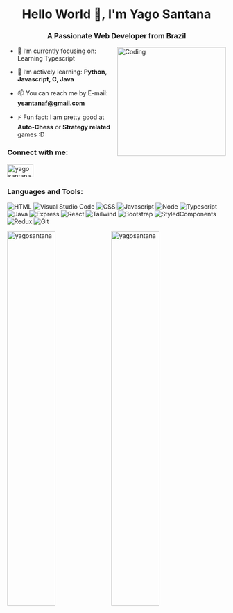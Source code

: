 
  
   
   
   
   
   <h1 align="center">Hello World 👋, I'm Yago Santana</h1>
   
<h3 align="center">A Passionate Web Developer from Brazil</h3>
<img align="right" src="https://c.tenor.com/kyeNs4DnuW0AAAAC/dev_animado.gif" alt="Coding" width="250">

- 🔭 I’m currently focusing on: Learning Typescript

- 🌱 I’m actively learning: **Python, Javascript, C, Java**

- 📫 You can reach me by E-mail: **ysantanaf@gmail.com**

- ⚡ Fun fact: I am pretty good at **Auto-Chess** or **Strategy related** games :D

<h3 align="left">Connect with me:</h3>
<p align="left">
<a href="https://linkedin.com/in/yagosantanaf/" target="blank"><img align="center" src="https://raw.githubusercontent.com/rahuldkjain/github-profile-readme-generator/master/src/images/icons/Social/linked-in-alt.svg" alt="yagosantana" height="30" width="60" /></a>
</p>

<h3 align="left">Languages and Tools:</h3>
<p </p>

![HTML](https://img.shields.io/badge/HTML5-E34F26?style=for-the-badge&logo=html5&logoColor=white)
![Visual Studio Code](https://img.shields.io/badge/Visual%20Studio%20Code-0078d7.svg?style=for-the-badge&logo=visual-studio-code&logoColor=white)
![CSS](https://img.shields.io/badge/CSS3-1572B6?style=for-the-badge&logo=css3&logoColor=white)
![Javascript](https://img.shields.io/badge/JavaScript-F7DF1E?style=for-the-badge&logo=javascript&logoColor=black)
![Node](https://img.shields.io/badge/Node.js-43853D?style=for-the-badge&logo=node.js&logoColor=white)
![Typescript](https://img.shields.io/badge/TypeScript-007ACC?style=for-the-badge&logo=typescript&logoColor=white)
![Java](https://img.shields.io/badge/Java-ED8B00?style=for-the-badge&logo=java&logoColor=white)
![Express](https://img.shields.io/badge/Express.js-404D59?style=for-the-badge)
![React](https://img.shields.io/badge/React-20232A?style=for-the-badge&logo=react&logoColor=61DAFB)
![Tailwind](https://img.shields.io/badge/Tailwind_CSS-38B2AC?style=for-the-badge&logo=tailwind-css&logoColor=white)
![Bootstrap](https://img.shields.io/badge/Bootstrap-563D7C?style=for-the-badge&logo=bootstrap&logoColor=white)
![StyledComponents](https://img.shields.io/badge/styled--components-DB7093?style=for-the-badge&logo=styled-components&logoColor=white)
![Redux](https://img.shields.io/badge/Redux-593D88?style=for-the-badge&logo=redux&logoColor=white)
![Git](https://img.shields.io/badge/Git-E34F26?style=for-the-badge&logo=git&logoColor=white)
<p </p>

<img align="left" width="47%" src="https://github-readme-stats.vercel.app/api/top-langs?username=yagpdc&theme=monokai&show_icons=true&locale=en&layout=compact" alt="yagosantana" />

<img align="left" width="47%" src="https://github-readme-stats.vercel.app/api?username=yagpdc&theme=monokai&show_icons=true" alt="yagosantana" />

